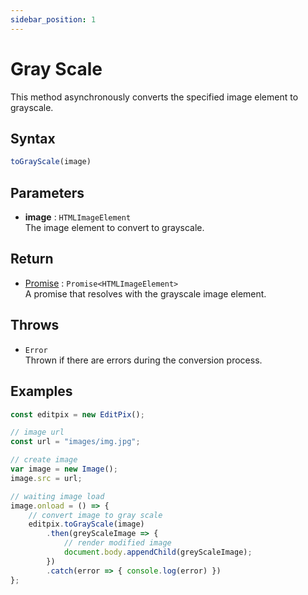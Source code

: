 ```yaml
---
sidebar_position: 1
---
```


# Gray Scale
This method asynchronously converts the specified image element to grayscale.

## Syntax

```jsx
toGrayScale(image)
```

## Parameters

- **image** : `HTMLImageElement` <br/> 
The image element to convert to grayscale.

## Return

- [Promise](https://developer.mozilla.org/en-US/docs/Web/JavaScript/Reference/Global_Objects/Promise) : `Promise<HTMLImageElement>` <br/>
A promise that resolves with the grayscale image element.

## Throws

- `Error` <br/>
Thrown if there are errors during the conversion process.

## Examples

```jsx
const editpix = new EditPix();

// image url
const url = "images/img.jpg";

// create image
var image = new Image();
image.src = url;

// waiting image load
image.onload = () => {
    // convert image to gray scale
    editpix.toGrayScale(image)
        .then(greyScaleImage => {
            // render modified image
            document.body.appendChild(greyScaleImage);
        })
        .catch(error => { console.log(error) })
};
```